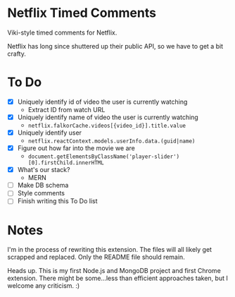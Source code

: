 # Netflix Timed Comments
Viki-style timed comments for Netflix. 

Netflix has long since shuttered up their public API, so we have to get a bit crafty.

# To Do
- [x] Uniquely identify id of video the user is currently watching
   - Extract ID from watch URL
- [x] Uniquely identify name of video the user is currently watching
   - `netflix.falkorCache.videos[{video_id}].title.value`
- [x] Uniquely identify user
   - `netflix.reactContext.models.userInfo.data.(guid|name)`
- [x] Figure out how far into the movie we are
   - `document.getElementsByClassName('player-slider')[0].firstChild.innerHTML`
- [x] What's our stack?
   - MERN
- [ ] Make DB schema
- [ ] Style comments
- [ ] Finish writing this To Do list

# Notes

I'm in the process of rewriting this extension. The files will all likely get scrapped and replaced. Only the README file should remain.

Heads up. This is my first Node.js and MongoDB project and first Chrome extension. There might be some...less than efficient approaches taken, but I welcome any criticism. :)